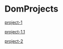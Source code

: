 # DomProjects

[project-1](https://mhsifat2000.github.io/DomProjects/Project1/index.html)



[project-1.1](https://mhsifat2000.github.io/DomProjects/project1.1/index.html)


[project-2](https://mhsifat2000.github.io/DomProjects/Project2/index.html)
